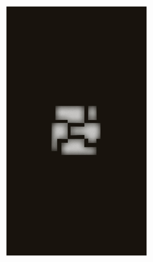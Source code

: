 <img src="images/privbg.png" style="width: 75%;
                                    display: block;
                                    margin-left: auto;
                                    margin-right: auto"/>
